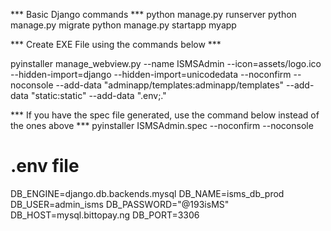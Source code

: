 *** Basic Django commands ***
python manage.py runserver
python manage.py migrate
python manage.py startapp myapp


*** Create EXE File using the commands below ***

pyinstaller manage_webview.py --name ISMSAdmin --icon=assets/logo.ico --hidden-import=django --hidden-import=unicodedata --noconfirm --noconsole --add-data "adminapp/templates:adminapp/templates" --add-data "static:static" --add-data ".env;."



*** If you have the spec file generated, use the command below instead of the ones above ***
pyinstaller ISMSAdmin.spec --noconfirm --noconsole

# .env file
DB_ENGINE=django.db.backends.mysql
DB_NAME=isms_db_prod
DB_USER=admin_isms
DB_PASSWORD="@193isMS"
DB_HOST=mysql.bittopay.ng
DB_PORT=3306


